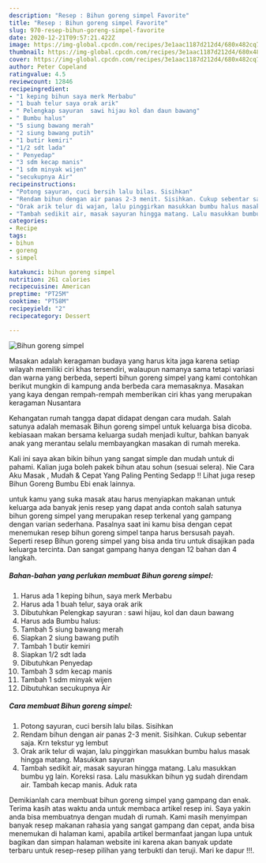 ```yaml
---
description: "Resep : Bihun goreng simpel Favorite"
title: "Resep : Bihun goreng simpel Favorite"
slug: 970-resep-bihun-goreng-simpel-favorite
date: 2020-12-21T09:57:21.422Z
image: https://img-global.cpcdn.com/recipes/3e1aac1187d212d4/680x482cq70/bihun-goreng-simpel-foto-resep-utama.jpg
thumbnail: https://img-global.cpcdn.com/recipes/3e1aac1187d212d4/680x482cq70/bihun-goreng-simpel-foto-resep-utama.jpg
cover: https://img-global.cpcdn.com/recipes/3e1aac1187d212d4/680x482cq70/bihun-goreng-simpel-foto-resep-utama.jpg
author: Peter Copeland
ratingvalue: 4.5
reviewcount: 12846
recipeingredient:
- "1 keping bihun saya merk Merbabu"
- "1 buah telur saya orak arik"
- " Pelengkap sayuran  sawi hijau kol dan daun bawang"
- " Bumbu halus"
- "5 siung bawang merah"
- "2 siung bawang putih"
- "1 butir kemiri"
- "1/2 sdt lada"
- " Penyedap"
- "3 sdm kecap manis"
- "1 sdm minyak wijen"
- "secukupnya Air"
recipeinstructions:
- "Potong sayuran, cuci bersih lalu bilas. Sisihkan"
- "Rendam bihun dengan air panas 2-3 menit. Sisihkan. Cukup sebentar saja. Krn tekstur yg lembut"
- "Orak arik telur di wajan, lalu pinggirkan masukkan bumbu halus masak hingga matang. Masukkan sayuran"
- "Tambah sedikit air, masak sayuran hingga matang. Lalu masukkan bumbu yg lain. Koreksi rasa. Lalu masukkan bihun yg sudah direndam air. Tambah kecap manis. Aduk rata"
categories:
- Recipe
tags:
- bihun
- goreng
- simpel

katakunci: bihun goreng simpel 
nutrition: 261 calories
recipecuisine: American
preptime: "PT25M"
cooktime: "PT58M"
recipeyield: "2"
recipecategory: Dessert

---
```



![Bihun goreng simpel](https://img-global.cpcdn.com/recipes/3e1aac1187d212d4/680x482cq70/bihun-goreng-simpel-foto-resep-utama.jpg)

Masakan adalah keragaman budaya yang harus kita jaga karena setiap wilayah memiliki ciri khas tersendiri, walaupun namanya sama tetapi variasi dan warna yang berbeda, seperti bihun goreng simpel yang kami contohkan berikut mungkin di kampung anda berbeda cara memasaknya. Masakan yang kaya dengan rempah-rempah memberikan ciri khas yang merupakan keragaman Nusantara

Kehangatan rumah tangga dapat didapat dengan cara mudah. Salah satunya adalah memasak Bihun goreng simpel untuk keluarga bisa dicoba. kebiasaan makan bersama keluarga sudah menjadi kultur, bahkan banyak anak yang merantau selalu membayangkan masakan di rumah mereka.

Kali ini saya akan bikin bihun yang sangat simple dan mudah untuk di pahami. Kalian juga boleh pakek bihun atau sohun (sesuai selera). Nie Cara Aku Masak , Mudah &amp; Cepat Yang Paling Penting Sedapp !! Lihat juga resep Bihun Goreng Bumbu Ebi enak lainnya.

untuk kamu yang suka masak atau harus menyiapkan makanan untuk keluarga ada banyak jenis resep yang dapat anda contoh salah satunya bihun goreng simpel yang merupakan resep terkenal yang gampang dengan varian sederhana. Pasalnya saat ini kamu bisa dengan cepat menemukan resep bihun goreng simpel tanpa harus bersusah payah.
Seperti resep Bihun goreng simpel yang bisa anda tiru untuk disajikan pada keluarga tercinta. Dan sangat gampang hanya dengan 12 bahan dan 4 langkah.


<!--inarticleads1-->

##### Bahan-bahan yang perlukan membuat Bihun goreng simpel:

1. Harus ada 1 keping bihun, saya merk Merbabu
1. Harus ada 1 buah telur, saya orak arik
1. Dibutuhkan  Pelengkap sayuran : sawi hijau, kol dan daun bawang
1. Harus ada  Bumbu halus:
1. Tambah 5 siung bawang merah
1. Siapkan 2 siung bawang putih
1. Tambah 1 butir kemiri
1. Siapkan 1/2 sdt lada
1. Dibutuhkan  Penyedap
1. Tambah 3 sdm kecap manis
1. Tambah 1 sdm minyak wijen
1. Dibutuhkan secukupnya Air




<!--inarticleads2-->

##### Cara membuat  Bihun goreng simpel:

1. Potong sayuran, cuci bersih lalu bilas. Sisihkan
1. Rendam bihun dengan air panas 2-3 menit. Sisihkan. Cukup sebentar saja. Krn tekstur yg lembut
1. Orak arik telur di wajan, lalu pinggirkan masukkan bumbu halus masak hingga matang. Masukkan sayuran
1. Tambah sedikit air, masak sayuran hingga matang. Lalu masukkan bumbu yg lain. Koreksi rasa. Lalu masukkan bihun yg sudah direndam air. Tambah kecap manis. Aduk rata




Demikianlah cara membuat bihun goreng simpel yang gampang dan enak. Terima kasih atas waktu anda untuk membaca artikel resep ini. Saya yakin anda bisa membuatnya dengan mudah di rumah. Kami masih menyimpan banyak resep makanan rahasia yang sangat gampang dan cepat, anda bisa menemukan di halaman kami, apabila artikel bermanfaat jangan lupa untuk bagikan dan simpan halaman website ini karena akan banyak update terbaru untuk resep-resep pilihan yang terbukti dan teruji. Mari ke dapur !!!. 

